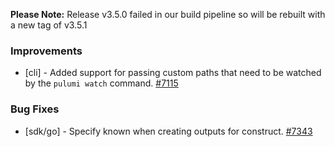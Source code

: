 **Please Note:** Release v3.5.0 failed in our build pipeline so will be rebuilt with a new tag of v3.5.1

### Improvements

- [cli] - Added support for passing custom paths that need
  to be watched by the `pulumi watch` command.
  [#7115](https://github.com/pulumi/pulumi/pull/7247)


### Bug Fixes

- [sdk/go] - Specify known when creating outputs for construct.
  [#7343](https://github.com/pulumi/pulumi/pull/7343)
